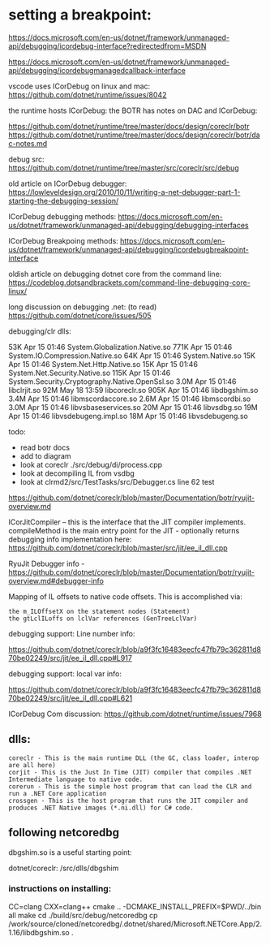 # setting a breakpoint:

https://docs.microsoft.com/en-us/dotnet/framework/unmanaged-api/debugging/icordebug-interface?redirectedfrom=MSDN

https://docs.microsoft.com/en-us/dotnet/framework/unmanaged-api/debugging/icordebugmanagedcallback-interface

vscode uses ICorDebug on linux and mac:
https://github.com/dotnet/runtime/issues/8042

the runtime hosts ICorDebug:
the BOTR has notes on DAC and ICorDebug:

https://github.com/dotnet/runtime/tree/master/docs/design/coreclr/botr
https://github.com/dotnet/runtime/tree/master/docs/design/coreclr/botr/dac-notes.md

debug src:
https://github.com/dotnet/runtime/tree/master/src/coreclr/src/debug

old article on ICorDebug debugger:
https://lowleveldesign.org/2010/10/11/writing-a-net-debugger-part-1-starting-the-debugging-session/

ICorDebug debugging methods:
https://docs.microsoft.com/en-us/dotnet/framework/unmanaged-api/debugging/debugging-interfaces

ICorDebug Breakpoing methods:
https://docs.microsoft.com/en-us/dotnet/framework/unmanaged-api/debugging/icordebugbreakpoint-interface

oldish article on debugging dotnet core from the command line:
https://codeblog.dotsandbrackets.com/command-line-debugging-core-linux/

long discussion on debugging .net: (to read)
https://github.com/dotnet/core/issues/505

debugging/clr dlls:

 53K Apr 15 01:46 System.Globalization.Native.so
771K Apr 15 01:46 System.IO.Compression.Native.so
 64K Apr 15 01:46 System.Native.so
 15K Apr 15 01:46 System.Net.Http.Native.so
 15K Apr 15 01:46 System.Net.Security.Native.so
115K Apr 15 01:46 System.Security.Cryptography.Native.OpenSsl.so
3.0M Apr 15 01:46 libclrjit.so
 92M May 18 13:59 libcoreclr.so
905K Apr 15 01:46 libdbgshim.so
3.4M Apr 15 01:46 libmscordaccore.so
2.6M Apr 15 01:46 libmscordbi.so
3.0M Apr 15 01:46 libvsbaseservices.so
 20M Apr 15 01:46 libvsdbg.so
 19M Apr 15 01:46 libvsdebugeng.impl.so
 18M Apr 15 01:46 libvsdebugeng.so

todo:
- read botr docs
- add to diagram
- look at coreclr ./src/debug/di/process.cpp
- look at decompiling IL from vsdbg
- look at clrmd2/src/TestTasks/src/Debugger.cs line 62 test




https://github.com/dotnet/coreclr/blob/master/Documentation/botr/ryujit-overview.md

ICorJitCompiler – this is the interface that the JIT compiler implements.
compileMethod is the main entry point for the JIT - optionally returns debugging info
implementation here:  https://github.com/dotnet/coreclr/blob/master/src/jit/ee_il_dll.cpp

RyuJit Debugger info -
https://github.com/dotnet/coreclr/blob/master/Documentation/botr/ryujit-overview.md#debugger-info

Mapping of IL offsets to native code offsets. This is accomplished via:

    the m_ILOffsetX on the statement nodes (Statement)
    the gtLclILoffs on lclVar references (GenTreeLclVar)

debugging support: Line number info:

https://github.com/dotnet/coreclr/blob/a9f3fc16483eecfc47fb79c362811d870be02249/src/jit/ee_il_dll.cpp#L917

debugging support: local var info:

https://github.com/dotnet/coreclr/blob/a9f3fc16483eecfc47fb79c362811d870be02249/src/jit/ee_il_dll.cpp#L621

ICorDebug Com discussion:
https://github.com/dotnet/runtime/issues/7968

## dlls:


    coreclr - This is the main runtime DLL (the GC, class loader, interop are all here)
    corjit - This is the Just In Time (JIT) compiler that compiles .NET Intermediate language to native code.
    corerun - This is the simple host program that can load the CLR and run a .NET Core application
    crossgen - This is the host program that runs the JIT compiler and produces .NET Native images (*.ni.dll) for C# code.



## following netcoredbg

dbgshim.so is a useful starting point:

dotnet/coreclr:  /src/dlls/dbgshim

### instructions on installing:

CC=clang CXX=clang++ cmake .. -DCMAKE_INSTALL_PREFIX=$PWD/../bin all
make
cd ./build/src/debug/netcoredbg
cp /work/source/cloned/netcoredbg/.dotnet/shared/Microsoft.NETCore.App/2.1.16/libdbgshim.so .
